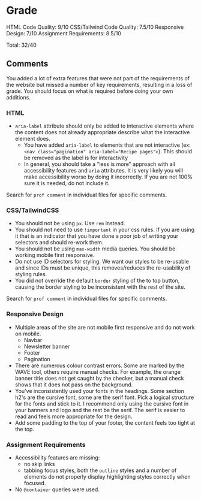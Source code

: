 # Grade
HTML Code Quality: 9/10
CSS/Tailwind Code Quality: 7.5/10
Responsive Design: 7/10
Assignment Requirements: 8.5/10

Total: 32/40

## Comments
You added a lot of extra features that were not part of the requirements of the website but missed a number of key requirements, resulting in a loss of grade. You should focus on what is required before doing your own additions.

### HTML
- `aria-label` attribute should only be added to interactive elements where the content does not already appropriate describe what the interactive element does.
  - You have added `aria-label` to elements that are not interactive (ex: `<nav class="pagination" aria-label="Recipe pages">`). This should be removed as the label is for interactivity
  - In general, you should take a "less is more" approach with all accessibility features and `aria` attributes. It is very likely you will make accessibility worse by doing it incorrectly. If you are not 100% sure it is needed, do not include it.

Search for `prof comment` in individual files for specific comments.

### CSS/TailwindCSS
- You should not be using `px`. Use `rem` instead.
- You should not need to use `!important` in your css rules. If you are using it that is an indicator that you have done a poor job of writing your selectors and should re-work them.
- You should not be using `max-width` media queries. You should be working mobile first responsive.
- Do not use ID selectors for styling. We want our styles to be re-usable and since IDs must be unique, this removes/reduces the re-usability of styling rules.
- You did not override the default `border` styling of the to top button, causing the border styling to be inconsistent with the rest of the site.

Search for `prof comment` in individual files for specific comments.

### Responsive Design
- Multiple areas of the site are not mobile first responsive and do not work on mobile.
  - Navbar
  - Newsletter banner
  - Footer
  - Pagination
- There are numerous colour contrast errors. Some are marked by the WAVE tool, others require manual checks. For example, the orange banner title does not get caught by the checker, but a manual check shows that it does not pass on the background.
- You've inconsistently used your fonts in the headings. Some section h2's are the cursive font, some are the serif font. Pick a logical structure for the fonts and stick to it. I recommend only using the cursive font in your banners and logo and the rest be the serif. The serif is easier to read and feels more appropriate for the design.
- Add some padding to the top of your footer, the content feels too tight at the top.

### Assignment Requirements
- Accessibility features are missing:
  - no skip links
  - tabbing focus styles, both the `outline` styles and a number of elements do not properly display highlighting styles correctly when focused.
- No `@container` queries were used.